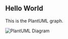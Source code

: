 ## Hello World

This is the PlantUML graph.

![PlantUML Diagram](https://www.plantuml.com/plantuml/png/SoWkIImgAStDuULooazIqBLJSCp9J4vLi5B8ICt9oUVbSaZDIm5A0m00)
